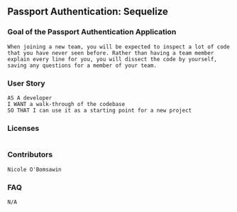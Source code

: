 ## Passport Authentication: Sequelize

### Goal of the Passport Authentication Application
```
When joining a new team, you will be expected to inspect a lot of code that you have never seen before. Rather than having a team member explain every line for you, you will dissect the code by yourself, saving any questions for a member of your team.
```

### User Story
```
AS A developer
I WANT a walk-through of the codebase
SO THAT I can use it as a starting point for a new project
```

### Licenses
```

```

### Contributors
```
Nicole O'Bomsawin
```

### FAQ
```
N/A
```
